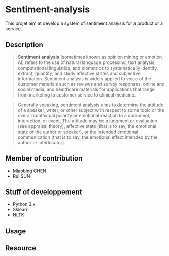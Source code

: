 # Sentiment-analysis
This projet aim at develop a system of sentiment analysis for a product or a service. 

## Description
>**Sentiment analysis** (sometimes known as opinion mining or emotion AI) refers to the use of natural language processing, text analysis, computational linguistics, and biometrics to systematically identify, extract, quantify, and study affective states and subjective information. Sentiment analysis is widely applied to voice of the customer materials such as reviews and survey responses, online and social media, and healthcare materials for applications that range from marketing to customer service to clinical medicine.  
  
>Generally speaking, sentiment analysis aims to determine the attitude of a speaker, writer, or other subject with respect to some topic or the overall contextual polarity or emotional reaction to a document, interaction, or event. The attitude may be a judgment or evaluation (see appraisal theory), affective state (that is to say, the emotional state of the author or speaker), or the intended emotional communication (that is to say, the emotional effect intended by the author or interlocutor).

## Member of contribution
* Miaobing CHEN
* Rui SUN

## Stuff of developpement
* Python 3.x
* Sklearn
* NLTK

## Usage


## Resource
